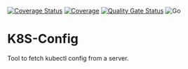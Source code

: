 [![Coverage Status](https://coveralls.io/repos/github/azak-azkaran/k8s-config/badge.svg?branch=main)](https://coveralls.io/github/azak-azkaran/k8s-config?branch=main)
[![Coverage](https://sonarcloud.io/api/project_badges/measure?project=azak-azkaran_k8s-config&metric=coverage)](https://sonarcloud.io/dashboard?id=azak-azkaran_k8s-config)
[![Quality Gate Status](https://sonarcloud.io/api/project_badges/measure?project=azak-azkaran_k8s-config&metric=alert_status)](https://sonarcloud.io/dashboard?id=azak-azkaran_k8s-config)
![Go](https://github.com/azak-azkaran/k8s-config/workflows/Go/badge.svg)

# K8S-Config

Tool to fetch kubectl config from a server.
